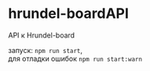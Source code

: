 # hrundel-boardAPI

API к Hrundel-board

запуск: `npm run start`,  
для отладки ошибок `npm run start:warn`
